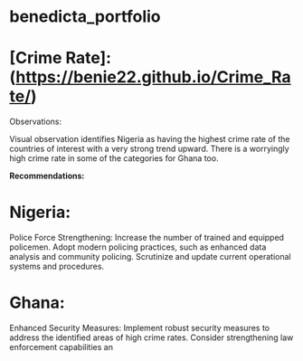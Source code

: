 # benedicta_portfolio
# [Crime Rate]: (https://benie22.github.io/Crime_Rate/)

Observations:

Visual observation identifies Nigeria as having the highest crime rate of the countries of interest with a very strong trend upward.
There is a worryingly high crime rate in some of the categories for Ghana too.

**Recommendations:**

# Nigeria:
Police Force Strengthening:
Increase the number of trained and equipped policemen.
Adopt modern policing practices, such as enhanced data analysis and community policing.
Scrutinize and update current operational systems and procedures.

# Ghana:
Enhanced Security Measures:
Implement robust security measures to address the identified areas of high crime rates.
Consider strengthening law enforcement capabilities an

